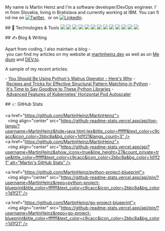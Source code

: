 My name is Martin Heinz and I'm a software developer/DevOps engineer. I'm from Slovakia, living in Bratislava and currently working at IBM. You can find me on [![Twitter][1.2]][1],  or on [![LinkedIn][3.2]][3]. 
  
 ## 🔧 Technologies & Tools 
 ![](https://img.shields.io/badge/OS-Linux-informational?style=flat&logo=linux&logoColor=white&color=2bbc8a) 
 ![](https://img.shields.io/badge/Editor-IntelliJ_IDEA-informational?style=flat&logo=intellij-idea&logoColor=white&color=2bbc8a) 
 ![](https://img.shields.io/badge/Code-Python-informational?style=flat&logo=python&logoColor=white&color=2bbc8a) 
 ![](https://img.shields.io/badge/Code-JavaScript-informational?style=flat&logo=javascript&logoColor=white&color=2bbc8a) 
 ![](https://img.shields.io/badge/Code-Golang-informational?style=flat&logo=go&logoColor=white&color=2bbc8a) 
 ![](https://img.shields.io/badge/Code-Make-informational?style=flat&logo=cmake&logoColor=white&color=2bbc8a) 
 ![](https://img.shields.io/badge/Code-Vue-informational?style=flat&logo=vue.js&logoColor=white&color=2bbc8a) 
 ![](https://img.shields.io/badge/Shell-Bash-informational?style=flat&logo=gnu-bash&logoColor=white&color=2bbc8a) 
 ![](https://img.shields.io/badge/Tools-PostgreSQL-informational?style=flat&logo=postgresql&logoColor=white&color=2bbc8a) 
 ![](https://img.shields.io/badge/Tools-Docker-informational?style=flat&logo=docker&logoColor=white&color=2bbc8a) 
 ![](https://img.shields.io/badge/Tools-Kubernetes-informational?style=flat&logo=kubernetes&logoColor=white&color=2bbc8a) 
 ![](https://img.shields.io/badge/Tools-Red_Hat_OpenShift-informational?style=flat&logo=red-hat-open-shift&logoColor=white&color=2bbc8a) 
 ![](https://img.shields.io/badge/Cloud-Digital_Ocean-informational?style=flat&logo=digitalocean&logoColor=white&color=2bbc8a) 
  
 ## &#x270d; Blog & Writing 
  
 Apart from coding, I also maintain a blog - you can find my articles on my website at [martinheinz.dev](https://martinheinz.dev/) as well as on [Medium](https://medium.com/@martin.heinz) and [DEV.to](https://dev.to/martinheinz). 
  
 A sample of my recent articles: 
  
 <!-- BLOG-POST-LIST:START --> 
 - [You Should Be Using Python&#39;s Walrus Operator - Here&#39;s Why](https://martinheinz.dev/blog/79) 
 - [Recipes and Tricks for Effective Structural Pattern Matching in Python](https://martinheinz.dev/blog/78) 
 - [It&#39;s Time to Say Goodbye to These Python Libraries](https://martinheinz.dev/blog/77) 
 - [Advanced Features of Kubernetes&#39; Horizontal Pod Autoscaler](https://martinheinz.dev/blog/76) 
 <!-- BLOG-POST-LIST:END --> 
  
 ## &#x1f4c8; GitHub Stats 
  
 <a href="https://github.com/MartinHeinz/MartinHeinz"> 
   <img align="center" src="https://github-readme-stats.vercel.app/api/top-langs/?username=MartinHeinz&hide=java,html,tex&title_color=ffffff&text_color=c9cacc&icon_color=2bbc8a&bg_color=1d1f21&langs_count=3" /> 
 </a> 
 <a href="https://github.com/MartinHeinz/MartinHeinz"> 
   <img align="center" src="https://github-readme-stats.vercel.app/api?username=MartinHeinz&show_icons=true&line_height=27&count_private=true&title_color=ffffff&text_color=c9cacc&icon_color=2bbc8a&bg_color=1d1f21" alt="Martin's GitHub Stats" /> 
 </a> 
  
 <a href="https://github.com/MartinHeinz/python-project-blueprint"> 
   <img align="center" src="https://github-readme-stats.vercel.app/api/pin/?username=MartinHeinz&repo=python-project-blueprint&title_color=ffffff&text_color=c9cacc&icon_color=2bbc8a&bg_color=1d1f21" /> 
 </a> 
  
  
 <a href="https://github.com/MartinHeinz/go-project-blueprint"> 
   <img align="center" src="https://github-readme-stats.vercel.app/api/pin/?username=MartinHeinz&repo=go-project-blueprint&title_color=ffffff&text_color=c9cacc&icon_color=2bbc8a&bg_color=1d1f21" /> 
 </a>     
  
 <!-- links to social media icons --> 
  
 <!-- icons with padding --> 
  
 [1.1]: http://i.imgur.com/tXSoThF.png (twitter icon with padding) 
 [2.1]: http://i.imgur.com/0o48UoR.png (github icon with padding) 
  
 <!-- icons without padding --> 
  
 [1.2]: http://i.imgur.com/wWzX9uB.png (twitter icon without padding) 
 [2.2]: http://i.imgur.com/9I6NRUm.png (github icon without padding) 
 [3.2]: https://raw.githubusercontent.com/MartinHeinz/MartinHeinz/master/linkedin-3-16.png (LinkedIn icon without padding) 
  
  
 <!-- links to your social media accounts --> 
  
 [1]: https://twitter.com/Martin_Heinz_ 
 [2]: https://github.com/MartinHeinz 
 [3]: https://www.linkedin.com/in/heinz-martin/ 
  
  
 <!-- Resources --> 
 <!-- Icons: https://simpleicons.org/ --> 
 <!-- GitHub Stats: https://github.com/anuraghazra/github-readme-stats --> 
 <!-- Emojis: https://emojipedia.org/emoji/ --> 
 <!-- HTML Emojis: https://www.fileformat.info/index.htm --> 
 <!-- Shields: https://shields.io/ --> 
 <!-- Awesome GitHub Profile README: https://github.com/abhisheknaiidu/awesome-github-profile-readme -->
